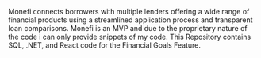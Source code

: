 Monefi connects borrowers with multiple lenders offering a wide range of financial products using a streamlined application process and transparent loan comparisons. Monefi is an MVP and due to the proprietary nature of the code i can only provide snippets of my code. This Repository contains SQL, .NET, and React code for the Financial Goals Feature.
